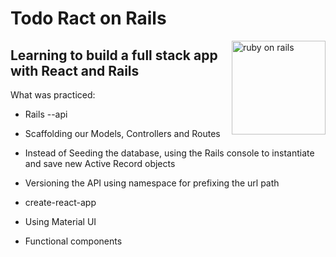 # Todo Ract on Rails 
<img src="https://res.cloudinary.com/practicaldev/image/fetch/s--pVjgI2yd--/c_imagga_scale,f_auto,fl_progressive,h_900,q_auto,w_1600/https://thepracticaldev.s3.amazonaws.com/i/j0xrwz8vsxkvc5b4nndy.png" align="right"
     alt="ruby on rails" height="150">

## Learning to build a full stack app with React and Rails

What was practiced:

* Rails --api 

* Scaffolding our Models, Controllers and Routes

* Instead of Seeding the database, using the Rails console to instantiate and save new Active Record objects

* Versioning the API using namespace for prefixing the url path

* create-react-app

* Using Material UI 

* Functional components
